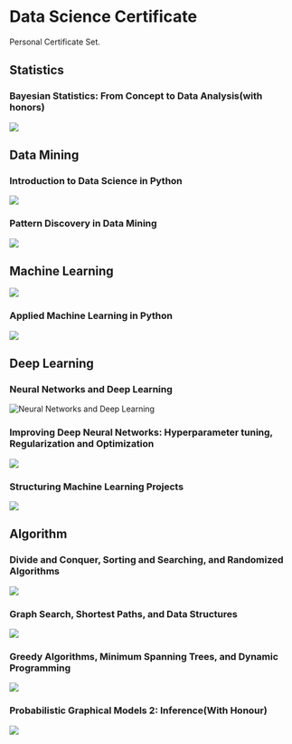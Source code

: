 # Data Science Certificate
Personal Certificate Set.

## Statistics

### Bayesian Statistics: From Concept to Data Analysis(with honors)

![](ceretificates\Bayes_stat.png)

## Data Mining

### Introduction to Data Science in Python

![](ceretificates/ds101.png)

### Pattern Discovery in Data Mining

![](ceretificates/pddm.png)

## Machine Learning

![](ceretificates/ml.png)

### Applied Machine Learning in Python

![](ceretificates/applied_ml.png)

## Deep Learning

### Neural Networks and Deep Learning

![Neural Networks and Deep Learning](ceretificates/dl1.png)

### Improving Deep Neural Networks: Hyperparameter tuning, Regularization and Optimization

![](ceretificates/dl2.png)

### Structuring Machine Learning Projects

![](ceretificates/dl3.png)

## Algorithm

### Divide and Conquer, Sorting and Searching, and Randomized Algorithms

![](ceretificates/Algorithm1.png)

### Graph Search, Shortest Paths, and Data Structures

![](ceretificates/Algorithm2.png)

### Greedy Algorithms, Minimum Spanning Trees, and Dynamic Programming

![](ceretificates/Algorithm3.png)

### Probabilistic Graphical Models 2: Inference(With Honour)

![](ceretificates/PGM2.png)